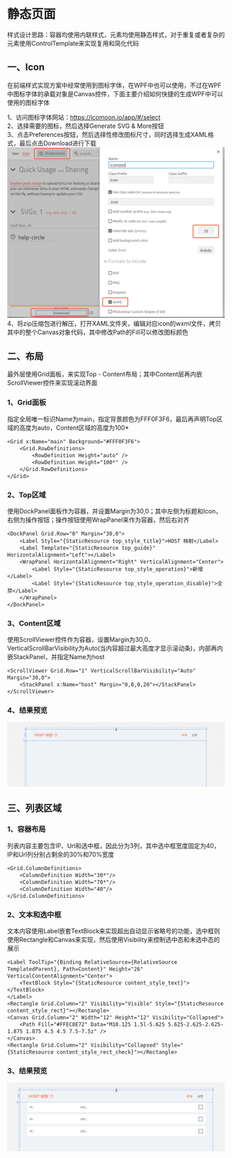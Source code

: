 # 静态页面
样式设计思路：容器均使用内联样式，元素均使用静态样式，对于重复或者复杂的元素使用ControlTemplate来实现复用和简化代码
## 一、Icon
在前端样式实现方案中经常使用到图标字体，在WPF中也可以使用，不过在WPF中图标字体的承载对象是Canvas控件，下面主要介绍如何快捷的生成WPF中可以使用的图标字体  

1、访问图标字体网站：https://icomoon.io/app/#/select  
2、选择需要的图标，然后选择Generate SVG & More按钮  
3、点击Preferences按钮，然后选择性修改图标尺寸，同时选择生成XAML格式，最后点击Download进行下载  
![配置面板](https://raw.githubusercontent.com/Ke1992/Fiddler-Plug-Example/master/images/003%20Static%20Page/001.png "配置面板")
4、将zip压缩包进行解压，打开XAML文件夹，编辑对应icon的wxml文件，拷贝其中的整个Canvas对象代码，其中修改Path的Fill可以修改图标颜色
## 二、布局
最外层使用Grid面板，来实现Top - Content布局；其中Content层再内嵌ScrollViewer控件来实现滚动界面
### 1、Grid面板
指定全局唯一标识Name为main，指定背景颜色为FFF0F3F6，最后再声明Top区域的高度为auto，Content区域的高度为100*
```
<Grid x:Name="main" Background="#FFF0F3F6">
    <Grid.RowDefinitions>
        <RowDefinition Height="auto" />
        <RowDefinition Height="100*" />
    </Grid.RowDefinitions>
</Grid>
```
### 2、Top区域
使用DockPanel面板作为容器，并设置Margin为30,0；其中左侧为标题和Icon，右侧为操作按钮；操作按钮使用WrapPanel来作为容器，然后右对齐
```
<DockPanel Grid.Row="0" Margin="30,0">
    <Label Style="{StaticResource top_style_title}">HOST 映射</Label>
    <Label Template="{StaticResource top_guide}" HorizontalAlignment="Left"></Label>
    <WrapPanel HorizontalAlignment="Right" VerticalAlignment="Center">
        <Label Style="{StaticResource top_style_operation}">新增</Label>
        <Label Style="{StaticResource top_style_operation_disable}">全禁</Label>
    </WrapPanel>
</DockPanel>
```
### 3、Content区域
使用ScrollViewer控件作为容器，设置Margin为30,0、VerticalScrollBarVisibility为Auto(当内容超过最大高度才显示滚动条)，内部再内嵌StackPanel，并指定Name为host
```
<ScrollViewer Grid.Row="1" VerticalScrollBarVisibility="Auto" Margin="30,0">
    <StackPanel x:Name="host" Margin="0,0,0,20"></StackPanel>
</ScrollViewer>
```
### 4、结果预览
![Content区域](https://raw.githubusercontent.com/Ke1992/Fiddler-Plug-Example/master/images/003%20Static%20Page/002.png "Content区域")
## 三、列表区域
### 1、容器布局
列表内容主要包含IP、Url和选中框，因此分为3列，其中选中框宽度固定为40，IP和Url列分别占剩余的30%和70%宽度
```
<Grid.ColumnDefinitions>
    <ColumnDefinition Width="30*"/>
    <ColumnDefinition Width="70*"/>
    <ColumnDefinition Width="40"/>
</Grid.ColumnDefinitions>
```
### 2、文本和选中框
文本内容使用Label嵌套TextBlock来实现超出自动显示省略号的功能，选中框则使用Rectangle和Canvas来实现，然后使用Visibility来控制选中态和未选中态的展示
```
<Label ToolTip="{Binding RelativeSource={RelativeSource TemplatedParent}, Path=Content}" Height="26" VerticalContentAlignment="Center">
    <TextBlock Style="{StaticResource content_style_text}"></TextBlock>
</Label>
<Rectangle Grid.Column="2" Visibility="Visible" Style="{StaticResource content_style_rect}"></Rectangle>
<Canvas Grid.Column="2" Width="12" Height="12" Visibility="Collapsed">
    <Path Fill="#FFEC8E72" Data="M10.125 1.5l-5.625 5.625-2.625-2.625-1.875 1.875 4.5 4.5 7.5-7.5z" />
</Canvas>
<Rectangle Grid.Column="2" Visibility="Collapsed" Style="{StaticResource content_style_rect_check}"></Rectangle>
```
### 3、结果预览
![列表区域](https://raw.githubusercontent.com/Ke1992/Fiddler-Plug-Example/master/images/003%20Static%20Page/003.png "列表区域")

